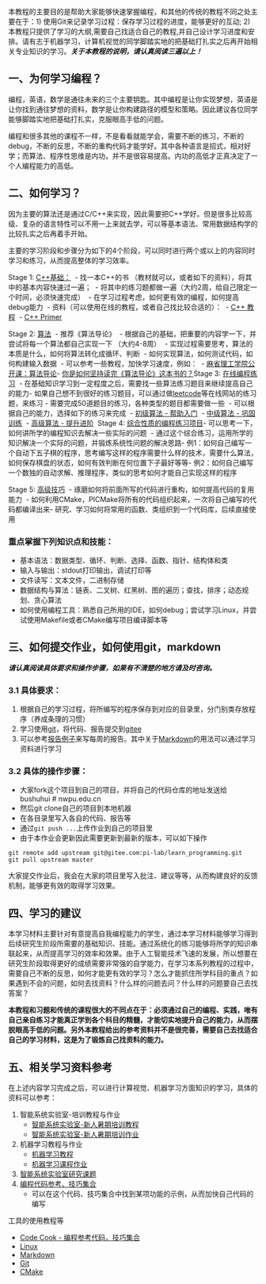 本教程的主要目的是帮助大家能够快速掌握编程，和其他的传统的教程不同之处主要在于：1) 使用Git来记录学习过程：保存学习过程的进度，能够更好的互动; 2) 本教程只提供了学习的大纲,需要自己找适合自己的教程,并自己设计学习进度和安排。请有志于机器学习，计算机视觉的同学脚踏实地的把基础打扎实之后再开始相关专业知识的学习。***关于本教程的说明，请认真阅读三遍以上！*** 



## 一、为何学习编程？


编程，英语，数学是通往未来的三个主要钥匙。其中编程是让你实现梦想，英语是让你找到通往梦想的资料，数学是让你构建路径的模型和策略。因此建议各位同学能够脚踏实地把基础打扎实，克服眼高手低的问题。


编程和很多其他的课程不一样，不是看看就能学会，需要不断的练习，不断的debug，不断的反思，不断的重构代码才能学好。其中各种语言是招式，相对好学；而算法、程序性思维是内功，并不是很容易提高。内功的高低才正真决定了一个人编程能力的高低。



## 二、如何学习？

因为主要的算法还是通过C/C++来实现，因此需要把C++学好。但是很多比较高级、复杂的语言特性可以不用一上来就去学，可以等基本语法、常用数据结构学的比较扎实之后再着手开始。

主要的学习阶段和步骤分为如下的4个阶段，可以同时进行两个或以上的内容同时学习和练习，从而提高整体的学习效率。


Stage 1: [C++基础：](1_c++)
​	- 找一本C++的书 （教材就可以，或者如下的资料），将其中的基本内容快速过一遍；
​	- 将其中的练习题都做一遍（大约2周，给自己限定一个时间，必须快速完成）
​	- 在学习过程考虑，如何更有效的编程，如何提高debug能力
​	- 资料（可以使用在线的教程，或者自己找比较合适的）：
​		- [C++ 教程](http://www.runoob.com/cplusplus/cpp-tutorial.html) 
​		- [C++ Primer](https://www.zhihu.com/question/32087709)

Stage 2: [算法](2_datastructure_algorithm)
​    - 推荐《算法导论》
​    - 根据自己的基础，把重要的内容学一下，并尝试将每一个算法都自己实现一下 （大约4-8周）
​    - 实现过程需要思考，算法的本质是什么，如何将算法转化成循环、判断
​    - 如何实现算法，如何测试代码，如何构建输入数据
​    - 可以参考一些教程，加快学习速度，例如：
​         - [麻省理工学院公开课：算法导论](http://open.163.com/special/opencourse/algorithms.html)
​         - [你是如何坚持读完《算法导论》这本书的？](https://www.zhihu.com/question/27744730)
​
Stage 3: [在线编程练习](3_code_practice)
​    - 在基础知识学习到一定程度之后，需要找一些算法练习题目来继续提高自己的能力
​    - 如果自己想不到很好的练习题目，可以通过做[leetcode](https://leetcode-cn.com/)等在线网站的练习题，来练习
​    - 需要完成50道题目的练习，各种类型的题目都需要做一些
​    - 可以根据自己的能力，选择如下的练习来完成
​    	- [初级算法 - 帮助入门](https://leetcode-cn.com/explore/interview/card/top-interview-questions-easy/)
​    	- [中级算法 - 巩固训练](https://leetcode-cn.com/explore/interview/card/top-interview-questions-medium/)
​    	- [高级算法 - 提升进阶](https://leetcode-cn.com/explore/interview/card/top-interview-questions-hard/)
​
Stage 4: [综合性质的编程练习项目](4_projects)
​	- 可以思考一下，如何讲所学的编程知识去解决一些实际的问题
​	- 通过这个综合练习，运用所学的知识解决一个实际的问题，并锻炼系统性问题的解决思路
​	- 例1：如何自己编写一个自动下五子棋的程序，思考编写这样的程序需要什么样的技术，需要什么算法，如何保存棋盘的状态，如何有效判断在何位置下子最好等等
​	- 例2：如何自己编写一个数独的自动求解、推理程序，类似的思考如何才能自己实现这样的程序

Stage 5: [高级技巧](5_advanced)
​    - 琢磨如何将前面所写的代码进行重构，如何提高代码的复用能力
​    - 如何利用CMake，PICMake将所有的代码组织起来，一次将自己编写的代码都编译出来
​    - 研究、学习如何将常用的函数、类组织到一个代码库，后续直接使用



### 重点掌握下列知识点和技能：

* 基本语法：数据类型、循环、判断、选择、函数、指针、结构体和类
* 输入与输出：stdout打印输出，调试打印等
* 文件读写：文本文件，二进制存储
* 数据结构与算法：链表、二叉树、红黑树、图的遍历；查找，排序；动态规划、贪心算法
* 如何使用编程工具：熟悉自己所用的IDE，如何debug；尝试学习Linux，并尝试使用Makefile或者CMake编写项目编译脚本等




## 三、如何提交作业，如何使用git，markdown

***请认真阅读具体要求和操作步骤，如果有不清楚的地方请及时咨询。***


### 3.1 具体要求：

1. 根据自己的学习过程，将所编写的程序保存到对应的目录里，分门别类存放程序（养成条理的习惯）
2. 学习使用[git](6_tools/git)，将代码、报告提交到[gitee](https://gitee.com)
3. 可以参考[报告例子](report/20190304_report_demo.md)来写每周的报告。其中关于[Markdown](6_tools/markdown)的用法可以通过学习资料进行学习


### 3.2 具体的操作步骤：

* 大家fork这个项目到自己的项目，并将自己的代码仓库的地址发送给 bushuhui # nwpu.edu.cn
* 然后git clone自己的项目到本地机器
* 在各目录里写入各自的代码、报告等
* 通过`git push ...`上传作业到自己的项目里
* 由于本作业会更新因此需要更新到最新的版本，可以如下操作
```
git remote add upstream git@gitee.com:pi-lab/learn_programming.git
git pull upstream master
```

大家提交作业后，我会在大家的项目里写入批注、建议等等，从而构建良好的反馈机制，能够更有效的取得学习效果。



## 四、学习的建议

本学习材料主要针对有意提高自我编程能力的学生，通过本学习材料能够学习得到后续研究生阶段所需要的基础知识、技能。通过系统化的练习能够将所学的知识串联起来，从而提高学习的效率和效果。由于人工智能技术飞速的发展，所以想要在研究生阶段取得更好的成绩需要非常强的自学能力，在学习本系列教程的过程中，需要自己不断的反思，如何才能更有效的学习？怎么才能抓住所学科目的重点？如果遇到不会的问题，如何去找资料？什么样的问题去问？什么样的问题要自己去找答案？

**本教程和习题和传统的课程很大的不同点在于：必须通过自己的编程、实践，唯有自己亲自练习才能真正学到各个科目的精髓，才能切实地提升自己的能力，从而摆脱眼高手低的问题。另外本教程给出的参考资料并不是很完善，需要自己去找适合自己的学习材料，这是为了锻炼自己找资料的能力。**



## 五、相关学习资料参考

在上述内容学习完成之后，可以进行计算视觉、机器学习方面知识的学习，具体的资料可以参考：
1. 智能系统实验室-培训教程与作业
    - [智能系统实验室-新人暑期培训教程](https://gitee.com/pi-lab/SummerCamp)
    - [智能系统实验室-新人暑期培训作业](https://gitee.com/pi-lab/SummerCampHomework)
2. 机器学习教程与作业
    - [机器学习教程](https://gitee.com/pi-lab/machinelearning_notebook)
    - [机器学习课程作业](https://gitee.com/pi-lab/machinelearning_homework)
3. [智能系统实验室研究课题](https://gitee.com/pi-lab/pilab_research_fields)
4. [编程代码参考、技巧集合](https://gitee.com/pi-lab/code_cook)
    - 可以在这个代码、技巧集合中找到某项功能的示例，从而加快自己代码的编写


工具的使用教程等
* [Code Cook - 编程参考代码，技巧集合](https://gitee.com/pi-lab/code_cook)
* [Linux](6_tools/linux)
* [Markdown](6_tools/markdown)
* [Git](6_tools/git)
* [CMake](6_tools/cmake)

